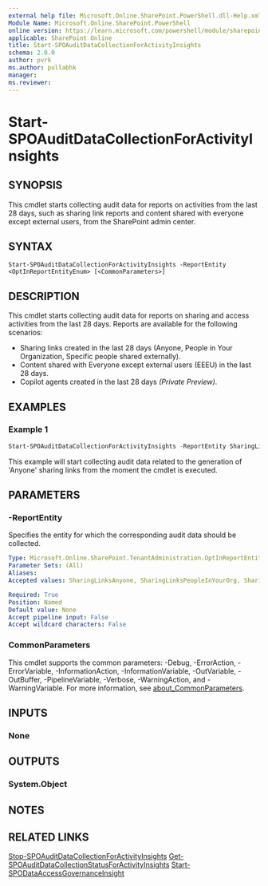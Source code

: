 ```yaml
---
external help file: Microsoft.Online.SharePoint.PowerShell.dll-Help.xml
Module Name: Microsoft.Online.SharePoint.PowerShell
online version: https://learn.microsoft.com/powershell/module/sharepoint-online/start-spoauditdatacollectionforactivityinsights
applicable: SharePoint Online
title: Start-SPOAuditDataCollectionForActivityInsights
schema: 2.0.0
author: pvrk
ms.author: pullabhk
manager:
ms.reviewer:
---
```


# Start-SPOAuditDataCollectionForActivityInsights

## SYNOPSIS

This cmdlet starts collecting audit data for reports on activities from the last 28 days, such as sharing link reports and content shared with everyone except external users, from the SharePoint admin center.

## SYNTAX

```
Start-SPOAuditDataCollectionForActivityInsights -ReportEntity <OptInReportEntityEnum> [<CommonParameters>]
```

## DESCRIPTION

This cmdlet starts collecting audit data for reports on sharing and access activities from the last 28 days. Reports are available for the following scenarios:

- Sharing links created in the last 28 days (Anyone, People in Your Organization, Specific people shared externally).
- Content shared with Everyone except external users (EEEU) in the last 28 days.
- Copilot agents created in the last 28 days *(Private Preview)*.

## EXAMPLES

### Example 1

```powershell
Start-SPOAuditDataCollectionForActivityInsights -ReportEntity SharingLinks_Anyone
```

This example will start collecting audit data related to the generation of 'Anyone' sharing links from the moment the cmdlet is executed.

## PARAMETERS

### -ReportEntity

Specifies the entity for which the corresponding audit data should be collected.

```yaml
Type: Microsoft.Online.SharePoint.TenantAdministration.OptInReportEntityEnum
Parameter Sets: (All)
Aliases:
Accepted values: SharingLinksAnyone, SharingLinksPeopleInYourOrg, SharingLinksGuests, EveryoneExceptExternalUsersAtSite, EveryoneExceptExternalUsersForItems, CopilotAppInsights

Required: True
Position: Named
Default value: None
Accept pipeline input: False
Accept wildcard characters: False
```

### CommonParameters
This cmdlet supports the common parameters: -Debug, -ErrorAction, -ErrorVariable, -InformationAction, -InformationVariable, -OutVariable, -OutBuffer, -PipelineVariable, -Verbose, -WarningAction, and -WarningVariable. For more information, see [about_CommonParameters](https://go.microsoft.com/fwlink/?LinkID=113216).

## INPUTS

### None

## OUTPUTS

### System.Object

## NOTES

## RELATED LINKS

[Stop-SPOAuditDataCollectionForActivityInsights](./Stop-SPOAuditDataCollectionForActivityInsights.md)
[Get-SPOAuditDataCollectionStatusForActivityInsights](./Get-SPOAuditDataCollectionStatusForActivityInsights.md)
[Start-SPODataAccessGovernanceInsight](./Start-SPODataAccessGovernanceInsight.md)
